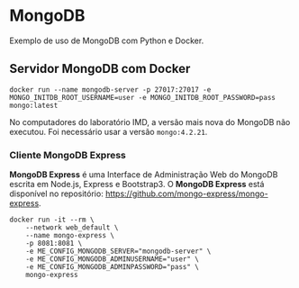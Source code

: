 # MongoDB

Exemplo de uso de MongoDB com Python e Docker.

## Servidor MongoDB com Docker

```docker
docker run --name mongodb-server -p 27017:27017 -e MONGO_INITDB_ROOT_USERNAME=user -e MONGO_INITDB_ROOT_PASSWORD=pass mongo:latest
```

No computadores do laboratório IMD, a versão mais nova do MongoDB não executou. Foi necessário usar a versão `mongo:4.2.21`.

### Cliente MongoDB Express

**MongoDB Express** é uma Interface de Administração Web do MongoDB escrita em Node.js, Express e Bootstrap3. O **MongoDB Express** está disponível no repositório: https://github.com/mongo-express/mongo-express.

```docker
docker run -it --rm \
    --network web_default \
    --name mongo-express \
    -p 8081:8081 \
    -e ME_CONFIG_MONGODB_SERVER="mongodb-server" \
    -e ME_CONFIG_MONGODB_ADMINUSERNAME="user" \
    -e ME_CONFIG_MONGODB_ADMINPASSWORD="pass" \
    mongo-express
```
